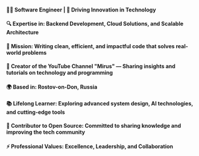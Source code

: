 #### 👨‍💻 Software Engineer | 🚀 Driving Innovation in Technology
#### 🔍 Expertise in: Backend Development, Cloud Solutions, and Scalable Architecture
#### 🎯 Mission: Writing clean, efficient, and impactful code that solves real-world problems
#### 🎥 Creator of the YouTube Channel "Mirus" — Sharing insights and tutorials on technology and programming
#### 🌍 Based in: Rostov-on-Don, Russia
#### 📚 Lifelong Learner: Exploring advanced system design, AI technologies, and cutting-edge tools
#### 🌟 Contributor to Open Source: Committed to sharing knowledge and improving the tech community
#### ⚡ Professional Values: Excellence, Leadership, and Collaboration
